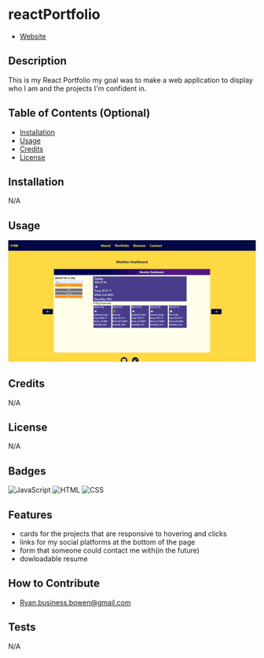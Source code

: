 # reactPortfolio

- [Website](https://ryans-react-portfolio.netlify.app/)

## Description

This is my React Portfolio my goal was to make a web application to display who I am and the projects I'm confident in.

## Table of Contents (Optional)

- [Installation](#installation)
- [Usage](#usage)
- [Credits](#credits)
- [License](#license)

## Installation

N/A

## Usage

   ![website](./src/assets/newReactPortfolioV2.PNG)

## Credits

N/A

## License

N/A

## Badges

![JavaScript](https://img.shields.io/badge/JavaScript-68.2%25-yellow)
![HTML](https://img.shields.io/badge/HTML-2.7%25-red)
![CSS](https://img.shields.io/badge/CSS-29.1%25-purple)

## Features

- cards for the projects that are responsive to hovering and clicks
- links for my social platforms at the bottom of the page
- form that someone could contact me with(in the future)
- dowloadable resume


## How to Contribute

- Ryan.business.bowen@gmail.com

## Tests

N/A

